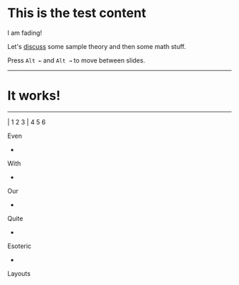# This is the test content

<f-fade>
  I am fading!
</f-fade>

Let's <a href="">discuss</a> some <f-sidebar src="./theory.md">sample theory</f-sidebar> and then some <f-sidebar src="https://designstem.github.io/editor/content/math.md">math stuff</sidebar>.

Press `Alt ←` and `Alt →` to move between slides.

---

# It works!

<f-slider-data />

---

| 1 2 3
| 4 5 6

Even

-

With

-

Our

-

Quite

-

Esoteric

-

Layouts